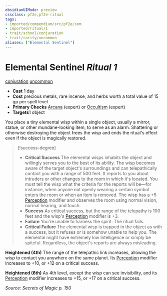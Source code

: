 ```yaml
---
obsidianUIMode: preview
cssclass: pf2e,pf2e-ritual
tags:
- imported/compendium/src/pf2e/som
- imported/ritual/1
- trait/school/conjuration
- trait/rarity/uncommon
aliases: ["Elemental Sentinel"]
---
```

# Elemental Sentinel *Ritual 1*  
[conjuration](conjuration.md)  [uncommon](uncommon.md)  

- **Cast** 1 day
- **Cost** precious metals, rare incense, and herbs worth a total value of 15 gp per spell level
- **Primary Checks** [Arcana](../../skills.md#Arcana) (expert) or [Occultism](../../skills.md#Occultism) (expert)
- **Targets**1 object

You place a tiny elemental wisp within a single object, usually a mirror, statue, or other mundane-looking item, to serve as an alarm. Shattering or otherwise destroying the object frees the wisp and ends the ritual's effect even if the object is magically restored.

> [!success-degree] 
> - **Critical Success** The elemental wisps inhabits the object and willingly serves you to the best of its ability. The wisp becomes aware of the target object's surroundings and can telepathically contact you with a range of 500 feet. It reports to you about intruders or other changes to the room in which it's located. You must tell the wisp what the criteria for the reports will be—for instance, when anyone not openly wearing a certain symbol enters the room or when an item is removed. The wisp has a +5 [Perception](../../skills.md#Perception) modifier and observes the room using normal vision, normal hearing, and touch.
> - **Success** As critical success, but the range of the telepathy is 100 feet and the wisp's [Perception](../../skills.md#Perception) modifier is +3.
> - **Failure** You're unable to harness the spirit. The ritual fails.
> - **Critical Failure** The elemental wisp is trapped in the object as with a success, but it refuses or is somehow unable to help you. The elemental might have extremely low Intelligence or simply be spiteful. Regardless, the object's reports are always misleading.

**Heightened (4th)** The range of the telepathic link increases, allowing the wisp to contact you anywhere on the same planet. Its [Perception](../../skills.md#Perception) modifier increases to +10, or +12 on a critical success.

**Heightened (6th)** As 4th level, except the wisp can see invisibility, and its [Perception](../../skills.md#Perception) modifier increases to +15, or +17 on a critical success.

*Source: Secrets of Magic p. 150*